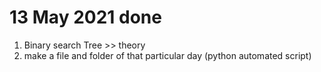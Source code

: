 13 May 2021 done
================================
1. Binary search Tree >> theory
2. make a file and folder of that particular day (python automated script) 